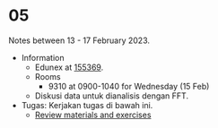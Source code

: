# 05
Notes between 13 - 17 February 2023.

- Information
  + Edunex at [155369](https://edunex.itb.ac.id/courses/45997/preview/155369).
  + Rooms
    - 9310 at 0900-1040 for Wednesday (15 Feb)
  + Diskusi data untuk dianalisis dengan FFT.
- Tugas: Kerjakan tugas di bawah ini.
  + [Review materials and exercises](https://github.com/dudung/nt8098-01-2022-2/issues/4)
  
